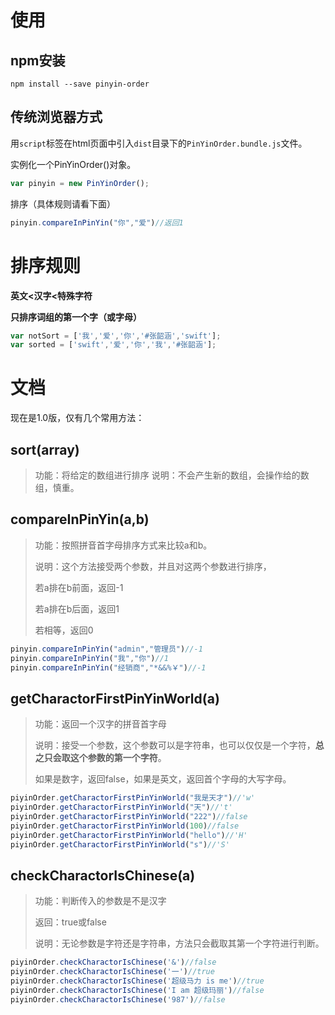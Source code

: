 # 使用

## npm安装

```
npm install --save pinyin-order
```



## 传统浏览器方式

用`script`标签在html页面中引入`dist`目录下的`PinYinOrder.bundle.js`文件。

实例化一个PinYinOrder()对象。

```javascript
var pinyin = new PinYinOrder();
```

排序（具体规则请看下面）

```javascript
pinyin.compareInPinYin("你","爱")//返回1
```



# 排序规则

**英文<汉字<特殊字符**

**只排序词组的第一个字（或字母）**

```javascript 
var notSort = ['我','爱','你','#张韶涵','swift'];
var sorted = ['swift','爱','你','我','#张韶涵'];
```



# 文档

现在是1.0版，仅有几个常用方法：

## sort(array)
> 功能：将给定的数组进行排序
> 说明：不会产生新的数组，会操作给的数组，慎重。


## compareInPinYin(a,b)

> 功能：按照拼音首字母排序方式来比较a和b。
>
> 说明：这个方法接受两个参数，并且对这两个参数进行排序，
>
> 若a排在b前面，返回-1
>
> 若a排在b后面，返回1
>
> 若相等，返回0

```javascript
pinyin.compareInPinYin("admin","管理员")//-1
pinyin.compareInPinYin("我","你")//1
pinyin.compareInPinYin("经销商","*&&%￥")//-1
```



## getCharactorFirstPinYinWorld(a)

> 功能：返回一个汉字的拼音首字母
>
> 说明：接受一个参数，这个参数可以是字符串，也可以仅仅是一个字符，**总之只会取这个参数的第一个字符**。
>
> 如果是数字，返回false，如果是英文，返回首个字母的大写字母。

```Javascript
piyinOrder.getCharactorFirstPinYinWorld("我是天才")//'w'
piyinOrder.getCharactorFirstPinYinWorld("天")//'t'
piyinOrder.getCharactorFirstPinYinWorld("222")//false
piyinOrder.getCharactorFirstPinYinWorld(100)//false
piyinOrder.getCharactorFirstPinYinWorld("hello")//'H'
piyinOrder.getCharactorFirstPinYinWorld("s")//'S'
```



## checkCharactorIsChinese(a)

> 功能：判断传入的参数是不是汉字
>
> 返回：true或false
>
> 说明：无论参数是字符还是字符串，方法只会截取其第一个字符进行判断。

```javascript
piyinOrder.checkCharactorIsChinese('&')//false
piyinOrder.checkCharactorIsChinese('一')//true
piyinOrder.checkCharactorIsChinese('超级马力 is me')//true
piyinOrder.checkCharactorIsChinese('I am 超级玛丽')//false
piyinOrder.checkCharactorIsChinese('987')//false
```

